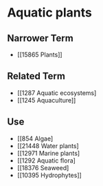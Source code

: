 # Aquatic plants  

## Narrower Term

- [[15865 Plants]]  

## Related Term

- [[1287 Aquatic ecosystems]
- [[1245 Aquaculture]]  

## Use

- [[854 Algae]
- [[21448 Water plants]
- [[12971 Marine plants]
- [[1292 Aquatic flora]
- [[18376 Seaweed]
- [[10395 Hydrophytes]]  

